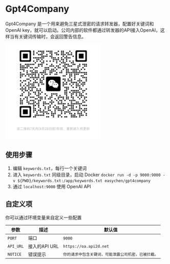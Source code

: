 # Gpt4Company

Gpt4Company 是一个用来避免三星式泄密的请求转发器，配置好关键词和OpenAI key，就可以启动。公司内部的软件都通过转发器的API接入OpenAI，这样当有关键词传输时，会返回警告信息。

![用户群](./group.jpg)

## 使用步骤

1. 编辑 `keywords.txt`，每行一个关键词
1. 进入 `keywords.txt` 同级目录，启动 Docker  `docker run -d -p 9000:9000 -v ${PWD}/keywords.txt:/app/keywords.txt easychen/gpt4company`
1. 通过 `localhost:9000` 使用 OpenAI API

## 自定义项

你可以通过环境变量来自定义一些配置


| 参数 | 描述 | 默认值 |
| --- | --- | --- |
| `PORT` | 端口 | `9000` |
| `API_URL` | 接入的API URL | `https://oa.api2d.net` |
| `NOTICE` | 错误提示 | `你的请求中包含关键词，可能泄露公司机密，已被拦截。` |